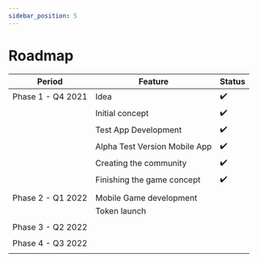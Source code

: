 ```yaml
---
sidebar_position: 5
---
```


# Roadmap

| Period            | Feature                       | Status |
|-------------------|-------------------------------|--------|
| Phase 1 - Q4 2021 | Idea                          | ✔️     |
|                   | Initial concept               | ✔️     |
|                   | Test App Development          | ✔️     |
|                   | Alpha Test Version Mobile App | ✔️     |
|                   | Creating the community        | ✔️     |
|                   | Finishing the game concept    | ✔️     |
|                   |                               |        |
| Phase 2 - Q1 2022 | Mobile Game development       |        |
|                   | Token launch                  |        |
|                   |                               |        |
| Phase 3 - Q2 2022 |                               |        |
|                   |                               |        |
| Phase 4 - Q3 2022 |                               |        |
|                   |                               |        |
